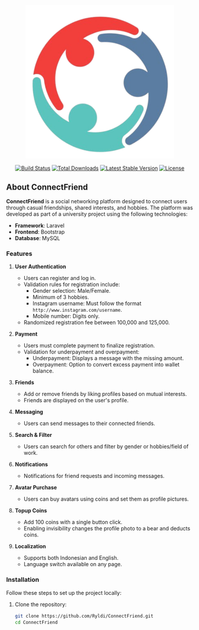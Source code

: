 <p align="center">
  <a href="https://laravel.com" target="_blank">
    <img src="https://github.com/Ryldi/ConnectFriend/blob/main/public/images/logo.png" width="400" alt="ConnectFriend Logo">
  </a>
</p>

<p align="center">
  <a href="https://github.com/Ryldi/ConnectFriend/actions"><img src="https://github.com/Ryldi/ConnectFriend/workflows/tests/badge.svg" alt="Build Status"></a>
  <a href="https://packagist.org/packages/laravel/framework"><img src="https://img.shields.io/packagist/dt/laravel/framework" alt="Total Downloads"></a>
  <a href="https://packagist.org/packages/laravel/framework"><img src="https://img.shields.io/packagist/v/laravel/framework" alt="Latest Stable Version"></a>
  <a href="https://opensource.org/licenses/MIT"><img src="https://img.shields.io/badge/license-MIT-blue.svg" alt="License"></a>
</p>

## About ConnectFriend

**ConnectFriend** is a social networking platform designed to connect users through casual friendships, shared interests, and hobbies. The platform was developed as part of a university project using the following technologies:

- **Framework**: Laravel
- **Frontend**: Bootstrap
- **Database**: MySQL

### Features

1. **User Authentication**  
   - Users can register and log in.  
   - Validation rules for registration include:  
     - Gender selection: Male/Female.  
     - Minimum of 3 hobbies.  
     - Instagram username: Must follow the format `http://www.instagram.com/username`.  
     - Mobile number: Digits only.  
   - Randomized registration fee between 100,000 and 125,000.  

2. **Payment**  
   - Users must complete payment to finalize registration.  
   - Validation for underpayment and overpayment:  
     - Underpayment: Displays a message with the missing amount.  
     - Overpayment: Option to convert excess payment into wallet balance.  

3. **Friends**  
   - Add or remove friends by liking profiles based on mutual interests.  
   - Friends are displayed on the user's profile.  

4. **Messaging**  
   - Users can send messages to their connected friends.  

5. **Search & Filter**  
   - Users can search for others and filter by gender or hobbies/field of work.  

6. **Notifications**  
   - Notifications for friend requests and incoming messages.  

7. **Avatar Purchase**  
   - Users can buy avatars using coins and set them as profile pictures.  

8. **Topup Coins**  
   - Add 100 coins with a single button click.  
   - Enabling invisibility changes the profile photo to a bear and deducts coins.  

9. **Localization**  
   - Supports both Indonesian and English.  
   - Language switch available on any page.  

### Installation

Follow these steps to set up the project locally:

1. Clone the repository:  
   ```bash
   git clone https://github.com/Ryldi/ConnectFriend.git
   cd ConnectFriend
